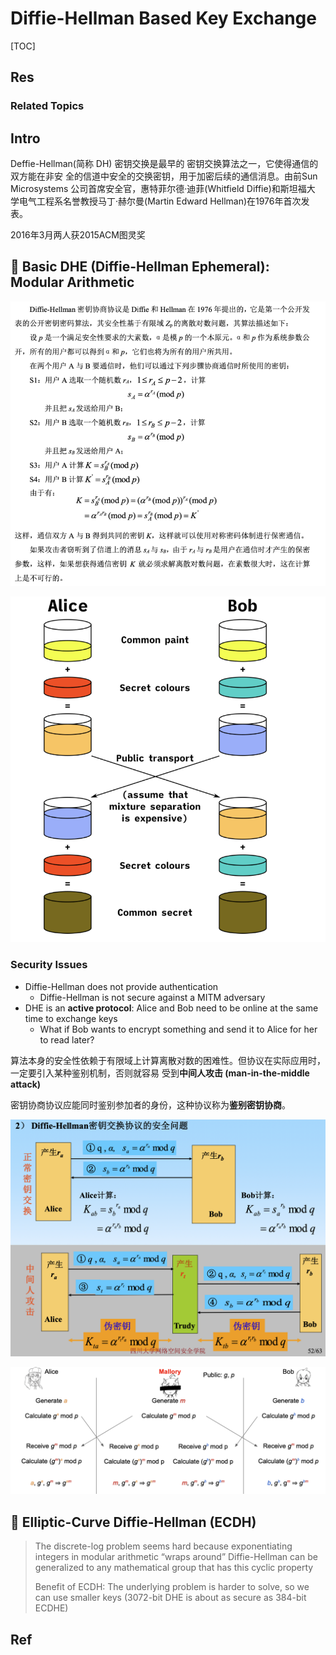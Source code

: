 # Diffie-Hellman Based Key Exchange

[TOC]



## Res
### Related Topics



## Intro
Deffie-Hellman(简称 DH) 密钥交换是最早的 密钥交换算法之一，它使得通信的双方能在非安 全的信道中安全的交换密钥，用于加密后续的通信消息。由前Sun Microsystems 公司首席安全官，惠特菲尔德·迪菲(Whitfield Diffie)和斯坦福大 学电气工程系名誉教授马丁·赫尔曼(Martin Edward Hellman)在1976年首次发表。

2016年3月两人获2015ACM图灵奖


## 🎯 Basic DHE (Diffie-Hellman Ephemeral): Modular Arithmetic
![|600](../../../../../../../Assets/Pics/Screenshot%202023-06-06%20at%208.39.52%20AM.png)

![|400](../../../../../../../Assets/Pics/Screenshot%202024-10-01%20at%2012.39.20.png)


### Security Issues
- Diffie-Hellman does not provide authentication
	- Diffie-Hellman is not secure against a MITM adversary
- DHE is an **active protocol**: Alice and Bob need to be online at the same time to exchange keys
	- What if Bob wants to encrypt something and send it to Alice for her to read later?

算法本身的安全性依赖于有限域上计算离散对数的困难性。但协议在实际应用时，一定要引入某种鉴别机制，否则就容易 受到**中间人攻击 (man-in-the-middle attack)**

密钥协商协议应能同时鉴别参加者的身份，这种协议称为**鉴别密钥协商**。

![](../../../../../../../Assets/Pics/Screenshot%202023-06-06%20at%208.43.35%20AM.png)

![](../../../../../../../Assets/Pics/Screenshot%202024-10-01%20at%2012.45.04.png)



## 🎯 Elliptic-Curve Diffie-Hellman (ECDH)
> The discrete-log problem seems hard because exponentiating integers in modular arithmetic “wraps around”
> Diffie-Hellman can be generalized to any mathematical group that has this cyclic property
> 
> Benefit of ECDH: The underlying problem is harder to solve, so we can use smaller keys (3072-bit DHE is about as secure as 384-bit ECDHE)



## Ref

